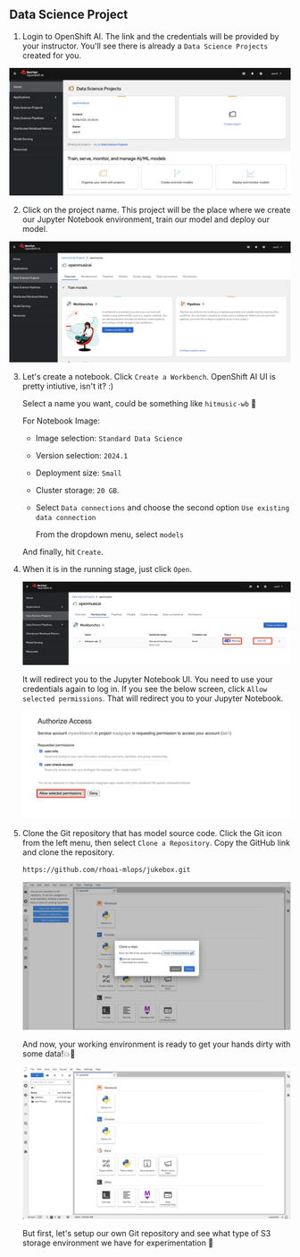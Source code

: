 ## Data Science Project

1. Login to OpenShift AI. The link and the credentials will be provided by your instructor. You'll see there is already a `Data Science Projects` created for you. 

![openshiftai.png](./images/openshiftai.png)

2. Click on the project name. This project will be the place where we create our Jupyter Notebook environment, train our model and deploy our model.

![datascienceproject-2.png](./images/datascienceproject-2.png)


3. Let's create a notebook. Click `Create a Workbench`. OpenShift AI UI is pretty intiutive, isn't it? :)

   Select a name you want, could be something like `hitmusic-wb` 🎺

    For Notebook Image: 

    - Image selection: `Standard Data Science`

    - Version selection: `2024.1`

    - Deployment size: `Small`
    - Cluster storage: `20 GB`. 
    
    - Select `Data connections` and choose the second option `Use existing data connection`
    
      From the dropdown menu, select `models`
       

    And finally, hit `Create`.

4. When it is in the running stage, just click `Open`.

    ![create-a-workbench.png](./images/create-a-workbench.png)

   It will redirect you to the Jupyter Notebook UI. You need to use your credentials again to log in. If you see the below screen, click `Allow selected permissions`. That will redirect you to your Jupyter Notebook.

    ![create-a-workbench-4.png](./images/create-a-workbench-4.png)

5. Clone the Git repository that has model source code. Click the Git icon from the left menu, then select `Clone a Repository`. Copy the    GitHub link and clone the repository.

    ```bash
    https://github.com/rhoai-mlops/jukebox.git
    ```

    ![notebook-clone-repo.png](./images/notebook-clone-repo.png)

    And now, your working environment is ready to get your hands dirty with some data!💥💪

    ![jupyter-notebook-ui.png](./images/jupyter-notebook-ui.png)

    But first, let's setup our own Git repository and see what type of S3 storage environment we have for experimentation 🫡